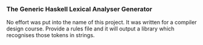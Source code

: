 ### The Generic Haskell Lexical Analyser Generator ###
No effort was put into the name of this project. It was written for a compiler
design course. Provide a rules file and it will output a library which
recognises those tokens in strings.
